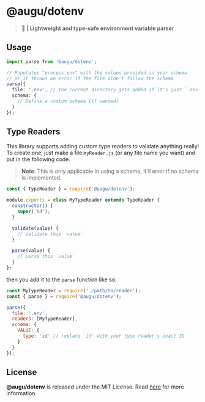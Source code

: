 # @augu/dotenv
> :rose: **| Lightweight and type-safe environment variable parser**

## Usage
```ts
import parse from '@augu/dotenv';

// Populates "process.env" with the values provided in your schema
// or it throws an error if the file didn't follow the schema
parse({
  file: '.env', // the current directory gets added if it's just `.env`
  schema: {
    // Define a custom schema (if wanted)
  }
});
```

## Type Readers
This library supports adding custom type readers to validate anything really! To create one, just make a file `myReader.js` (or any file name you want) and put in the following code:

> **Note**: This is only applicable in using a schema, it'll error if no schema is implemented.

```js
const { TypeReader } = require('@augu/dotenv');

module.exports = class MyTypeReader extends TypeReader {
  constructor() {
    super('id');
  }

  validate(value) {
    // validate this `value`
  }

  parse(value) {
    // parse this `value`
  }
};
```

then you add it to the `parse` function like so:

```js
const MyTypeReader = require('./path/to/reader');
const { parse } = require('@augu/dotenv');

parse({
  file: '.env',
  readers: [MyTypeReader],
  schema: {
    VALUE: {
      type: 'id' // replace 'id' with your type reader's exact ID
    }
  }
});
```

## License
**@augu/dotenv** is released under the MIT License. Read [here](/LICENSE) for more information.